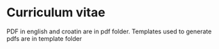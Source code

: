 # Curriculum vitae
PDF in english and croatin are in pdf folder.
Templates used to generate pdfs are in template folder
